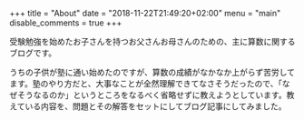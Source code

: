 +++
title = "About"
date = "2018-11-22T21:49:20+02:00"
menu = "main"
disable_comments = true
+++

受験勉強を始めたお子さんを持つお父さんお母さんのための、主に算数に関するブログです。



うちの子供が塾に通い始めたのですが、算数の成績がなかなか上がらず苦労してます。塾のやり方だと、大事なことが全然理解できてなさそうだったので、「なぜそうなるのか」というところをなるべく省略せずに教えようとしています。教えている内容を、問題とその解答をセットにしてブログ記事にしてみました。
